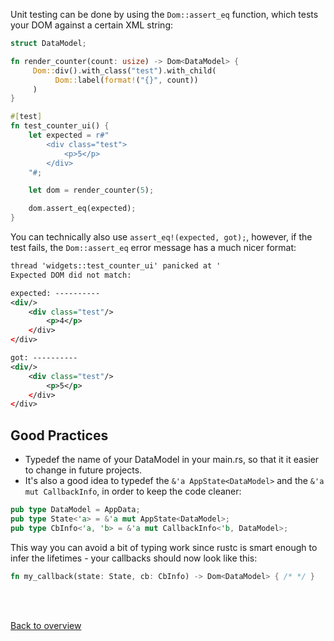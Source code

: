 Unit testing can be done by using the `Dom::assert_eq` function, which
tests your DOM against a certain XML string:

```rust
struct DataModel;

fn render_counter(count: usize) -> Dom<DataModel> {
     Dom::div().with_class("test").with_child(
          Dom::label(format!("{}", count))
     )
}

#[test]
fn test_counter_ui() {
    let expected = r#"
        <div class="test">
            <p>5</p>
        </div>
    "#;

    let dom = render_counter(5);

    dom.assert_eq(expected);
}
```

You can technically also use `assert_eq!(expected, got);`, however, if the test fails,
the `Dom::assert_eq` error message has a much nicer format:

```xml
thread 'widgets::test_counter_ui' panicked at '
Expected DOM did not match:

expected: ----------
<div/>
    <div class="test"/>
        <p>4</p>
    </div>
</div>

got: ----------
<div/>
    <div class="test"/>
        <p>5</p>
    </div>
</div>
```

## Good Practices

- Typedef the name of your DataModel in your main.rs, so that it it easier to change
  in future projects.
- It's also a good idea to typedef the `&'a AppState<DataModel>` and the `&'a mut CallbackInfo`,
  in order to keep the code cleaner:

```rust
pub type DataModel = AppData;
pub type State<'a> = &'a mut AppState<DataModel>;
pub type CbInfo<'a, 'b> = &'a mut CallbackInfo<'b, DataModel>;
```

This way you can avoid a bit of typing work since rustc is smart enough to infer
the lifetimes - your callbacks should now look like this:

```rust
fn my_callback(state: State, cb: CbInfo) -> Dom<DataModel> { /* */ }
```

<br/>
<br/>

<a href="$$ROOT_RELATIVE$$/guide">Back to overview</a>
